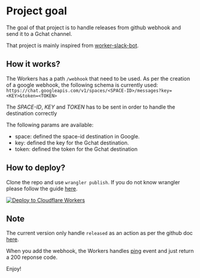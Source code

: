 # Project goal

The goal of that project is to handle releases from github webhook and send it to a Gchat channel.

That project is mainly inspired from [worker-slack-bot](https://github.com/codewithkristian/workers-slack-bot).

## How it works?

The Workers has a path `/webhook` that need to be used. 
As per the creation of a google webhook, the following schema is currently used:
`https://chat.googleapis.com/v1/spaces/<SPACE-ID>/messages?key=<KEY>&token=<TOKEN>`

The _SPACE-ID_, _KEY_ and _TOKEN_ has to be sent in order to handle the destination correctly

The following params are available:
- space: defined the space-id destination in Google. 
- key: defined the key for the Gchat destination.
- token: defined the token for the Gchat destination

## How to deploy?

Clone the repo and use `wrangler publish`. If you do not know wrangler please follow the guide [here](https://developers.cloudflare.com/workers/get-started/guide/). 

[![Deploy to Cloudflare Workers](https://deploy.workers.cloudflare.com/button)](https://deploy.workers.cloudflare.com/?url=https://github.com/vences/github2gchat-webhook)


## Note

The current version only handle `released` as an action as per the github doc [here](https://docs.github.com/en/developers/webhooks-and-events/webhooks/webhook-events-and-payloads#release). 

When you add the webhook, the Workers handles [ping](https://docs.github.com/en/developers/webhooks-and-events/webhooks/webhook-events-and-payloads#ping) event and just return a 200 reponse code. 

Enjoy!
